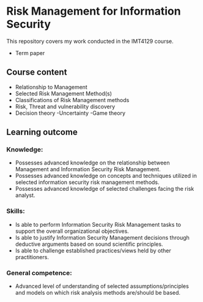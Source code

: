# Risk Management for Information Security
This repository covers my work conducted in the IMT4129 course.
- Term paper

## Course content
- Relationship to Management
- Selected Risk Management Method(s)
- Classifications of Risk Management methods
- Risk, Threat and vulnerability discovery
- Decision theory -Uncertainty -Game theory

## Learning outcome
### Knowledge:
- Possesses advanced knowledge on the relationship between Management and Information Security Risk Management.
- Possesses advanced knowledge on concepts and techniques utilized in selected information security risk management methods.
- Possesses advanced knowledge of selected challenges facing the risk analyst.

### Skills:
- Is able to perform Information Security Risk Management tasks to support the overall organizational objectives.
- Is able to justify Information Security Management decisions through deductive arguments based on sound scientific principles.
- Is able to challenge established practices/views held by other practitioners.

### General competence:
- Advanced level of understanding of selected assumptions/principles and models on which risk analysis methods are/should be based.

